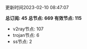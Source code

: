 更新时间2023-02-10 08:47:07

**总订阅: 45**
**总节点: 669**
**有效节点: 115**
- v2ray节点: 107
- trojan节点: 6
- ss节点: 2
